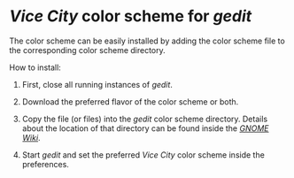 # *Vice City* color scheme for *gedit*

The color scheme can be easily installed by adding the color scheme file to the corresponding color scheme directory.

How to install:

1. First, close all running instances of *gedit*.

1. Download the preferred flavor of the color scheme or both.

1. Copy the file (or files) into the *gedit* color scheme directory. Details about the location of that directory can be found inside the [*GNOME Wiki*](https://wiki.gnome.org/Projects/GtkSourceView/StyleSchemes).

1. Start *gedit* and set the preferred *Vice City* color scheme inside the preferences.

